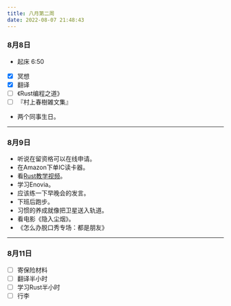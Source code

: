 ```yaml
---
title: 八月第二周
date: 2022-08-07 21:48:43
---
```

### 8月8日
- 起床 6:50
- [x] 冥想
- [x] 翻译
- [ ] 《Rust编程之道》
- [ ] 『村上春樹雑文集』
- 两个同事生日。

---

### 8月9日
- 听说在留资格可以在线申请。
- 在Amazon下单IC读卡器。
- 看[Rust教学视频](https://www.freecodecamp.org/news/rust-in-replit/)。
- 学习Enovia。
- 应该练一下早晚会的发言。
- 下班后跑步。
- 习惯的养成就像把卫星送入轨道。
- 看电影《隐入尘烟》。
- 《怎么办脱口秀专场：都是朋友》


---

### 8月11日
- [ ] 寄保险材料
- [ ] 翻译半小时
- [ ] 学习Rust半小时
- [ ] 行李